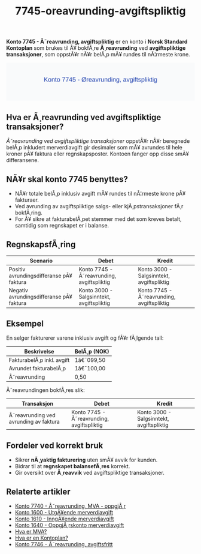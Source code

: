 ﻿---
title: "7745-oreavrunding-avgiftspliktig"
meta_title: "7745-oreavrunding-avgiftspliktig"
meta_description: '**Konto 7745 - Ã˜reavrunding, avgiftspliktig** er en konto i **Norsk Standard Kontoplan** som brukes til Ã¥ bokfÃ¸re **Ã¸reavrunding** ved **avgiftspliktige tra...'
slug: 7745-oreavrunding-avgiftspliktig
type: blog
layout: pages/single
---

**Konto 7745 - Ã˜reavrunding, avgiftspliktig** er en konto i **Norsk Standard Kontoplan** som brukes til Ã¥ bokfÃ¸re **Ã¸reavrunding** ved **avgiftspliktige transaksjoner**, som oppstÃ¥r nÃ¥r belÃ¸p mÃ¥ rundes til nÃ¦rmeste krone.

![Illustrasjon av konto 7745 Ã˜reavrunding, avgiftspliktig](7745-oreavrunding-avgiftspliktig-image.svg)

## Hva er Ã¸reavrunding ved avgiftspliktige transaksjoner?

*Ã˜reavrunding ved avgiftspliktige transaksjoner* oppstÃ¥r nÃ¥r beregnede belÃ¸p inkludert merverdiavgift gir desimaler som mÃ¥ avrundes til hele kroner pÃ¥ faktura eller regnskapsposter. Kontoen fanger opp disse smÃ¥ differansene.

## NÃ¥r skal konto 7745 benyttes?

* NÃ¥r totale belÃ¸p inklusiv avgift mÃ¥ rundes til nÃ¦rmeste krone pÃ¥ fakturaer.
* Ved avrunding av avgiftspliktige salgs- eller kjÃ¸pstransaksjoner fÃ¸r bokfÃ¸ring.
* For Ã¥ sikre at fakturabelÃ¸pet stemmer med det som kreves betalt, samtidig som regnskapet er i balanse.

## RegnskapsfÃ¸ring

| Scenario                                       | Debet                                   | Kredit                                   |
|-----------------------------------------------|-----------------------------------------|------------------------------------------|
| Positiv avrundingsdifferanse pÃ¥ faktura        | Konto 7745 - Ã˜reavrunding, avgiftspliktig | Konto 3000 - Salgsinntekt, avgiftspliktig |
| Negativ avrundingsdifferanse pÃ¥ faktura        | Konto 3000 - Salgsinntekt, avgiftspliktig | Konto 7745 - Ã˜reavrunding, avgiftspliktig |

## Eksempel

En selger fakturerer varene inklusiv avgift og fÃ¥r fÃ¸lgende tall:

| Beskrivelse                    | BelÃ¸p (NOK) |
|--------------------------------|-------------|
| FakturabelÃ¸p inkl. avgift      | 1â€¯099,50    |
| Avrundet fakturabelÃ¸p          | 1â€¯100,00    |
| Ã˜reavrunding                   | 0,50        |

Ã˜reavrundingen bokfÃ¸res slik:

| Transaksjon                                  | Debet                                   | Kredit                                   |
|----------------------------------------------|-----------------------------------------|------------------------------------------|
| Ã˜reavrunding ved avrunding av faktura         | Konto 7745 - Ã˜reavrunding, avgiftspliktig | Konto 3000 - Salgsinntekt, avgiftspliktig |

## Fordeler ved korrekt bruk

* Sikrer **nÃ¸yaktig fakturering** uten smÃ¥ avvik for kunden.
* Bidrar til at **regnskapet balansefÃ¸res** korrekt.
* Gir oversikt over **Ã¸reavvik** ved avgiftspliktige transaksjoner.

## Relaterte artikler

* [Konto 7740 - Ã˜reavrunding, MVA - oppgjÃ¸r](/blogs/kontoplan/7740-oreavrunding-mva-oppgjor "Konto 7740 - Ã˜reavrunding, MVA - oppgjÃ¸r")
* [Konto 1600 - UtgÃ¥ende merverdiavgift](/blogs/kontoplan/1600-utgaende-merverdiavgift "Konto 1600 - UtgÃ¥ende merverdiavgift")
* [Konto 1610 - InngÃ¥ende merverdiavgift](/blogs/kontoplan/1610-inngaaende-merverdiavgift "Konto 1610 - InngÃ¥ende merverdiavgift")
* [Konto 1640 - OppgjÃ¸rskonto merverdiavgift](/blogs/kontoplan/1640-oppgjorskonto-merverdiavgift "Konto 1640 - OppgjÃ¸rskonto merverdiavgift")
* [Hva er MVA?](/blogs/regnskap/hva-er-moms-mva "Hva er MVA? MVA-regnskapsfÃ¸ring og merverdiavgift")
 * [Hva er en Kontoplan?](/blogs/regnskap/hva-er-kontoplan "Hva er en Kontoplan? Komplett Guide til Kontoplaner i Norsk Regnskap")
* [Konto 7746 - Ã˜reavrunding, avgiftsfritt](/blogs/kontoplan/7746-oreavrunding-avgiftsfritt "Konto 7746 - Ã˜reavrunding, avgiftsfritt")
